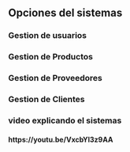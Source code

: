 
<h2>Opciones del sistemas</h2>
<h3>Gestion de usuarios</h3>
<h3>Gestion de Productos</h3>
<h3>Gestion de Proveedores</h3>
<h3>Gestion de Clientes</h3>
<h3>video explicando el sistemas</h3>
<h4>https://youtu.be/VxcbYl3z9AA</h4>


